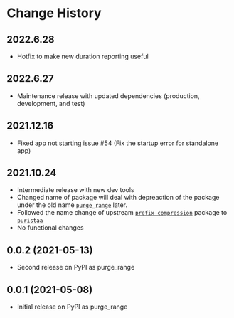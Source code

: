 # Change History

## 2022.6.28

* Hotfix to make new duration reporting useful

## 2022.6.27

* Maintenance release with updated dependencies (production, development, and test)

## 2021.12.16

* Fixed app not starting issue #54 (Fix the startup error for standalone app)

## 2021.10.24

* Intermediate release with new dev tools
* Changed name of package will deal with depreaction of the package under the old name [`purge_range`](https://pypi.org/project/purge-range/) later.
* Followed the name change of upstream [`prefix_compression`](https://pypi.org/project/prefix-compression/) package to [`puristaa`](https://pypi.org/project/puristaa/)
* No functional changes

## 0.0.2 (2021-05-13)

* Second release on PyPI as purge_range

## 0.0.1 (2021-05-08)

* Initial release on PyPI as purge_range

